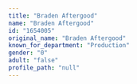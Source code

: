 ```yaml
---
title: "Braden Aftergood"
name: "Braden Aftergood"
id: "1654005"
original_name: "Braden Aftergood"
known_for_department: "Production"
gender: "0"
adult: "false"
profile_path: "null"
---
```

